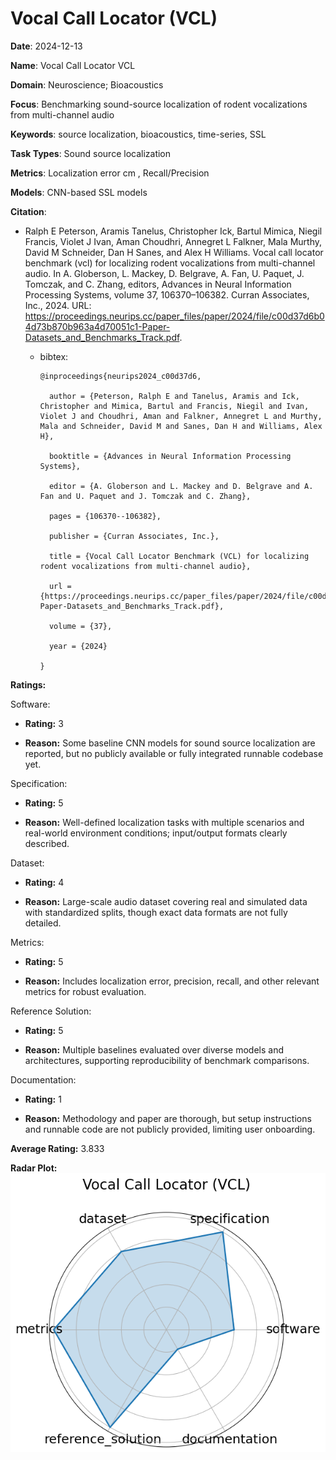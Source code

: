 # Vocal Call Locator (VCL)


**Date**: 2024-12-13


**Name**: Vocal Call Locator  VCL 


**Domain**: Neuroscience; Bioacoustics


**Focus**: Benchmarking sound-source localization of rodent vocalizations from multi-channel audio


**Keywords**: source localization, bioacoustics, time-series, SSL


**Task Types**: Sound source localization


**Metrics**: Localization error  cm , Recall/Precision


**Models**: CNN-based SSL models


**Citation**:


- Ralph E Peterson, Aramis Tanelus, Christopher Ick, Bartul Mimica, Niegil Francis, Violet J Ivan, Aman Choudhri, Annegret L Falkner, Mala Murthy, David M Schneider, Dan H Sanes, and Alex H Williams. Vocal call locator benchmark (vcl) for localizing rodent vocalizations from multi-channel audio. In A. Globerson, L. Mackey, D. Belgrave, A. Fan, U. Paquet, J. Tomczak, and C. Zhang, editors, Advances in Neural Information Processing Systems, volume 37, 106370–106382. Curran Associates, Inc., 2024. URL: https://proceedings.neurips.cc/paper_files/paper/2024/file/c00d37d6b04d73b870b963a4d70051c1-Paper-Datasets_and_Benchmarks_Track.pdf.

  - bibtex:
      ```
      @inproceedings{neurips2024_c00d37d6,

        author = {Peterson, Ralph E and Tanelus, Aramis and Ick, Christopher and Mimica, Bartul and Francis, Niegil and Ivan, Violet J and Choudhri, Aman and Falkner, Annegret L and Murthy, Mala and Schneider, David M and Sanes, Dan H and Williams, Alex H},

        booktitle = {Advances in Neural Information Processing Systems},

        editor = {A. Globerson and L. Mackey and D. Belgrave and A. Fan and U. Paquet and J. Tomczak and C. Zhang},

        pages = {106370--106382},

        publisher = {Curran Associates, Inc.},

        title = {Vocal Call Locator Benchmark (VCL) for localizing rodent vocalizations from multi-channel audio},

        url = {https://proceedings.neurips.cc/paper_files/paper/2024/file/c00d37d6b04d73b870b963a4d70051c1-Paper-Datasets_and_Benchmarks_Track.pdf},

        volume = {37},

        year = {2024}

      }

      ```

**Ratings:**


Software:


  - **Rating:** 3


  - **Reason:** Some baseline CNN models for sound source localization are reported, but no publicly available or fully integrated runnable codebase yet. 


Specification:


  - **Rating:** 5


  - **Reason:** Well-defined localization tasks with multiple scenarios and real-world environment conditions; input/output formats clearly described. 


Dataset:


  - **Rating:** 4


  - **Reason:** Large-scale audio dataset covering real and simulated data with standardized splits, though exact data formats are not fully detailed. 


Metrics:


  - **Rating:** 5


  - **Reason:** Includes localization error, precision, recall, and other relevant metrics for robust evaluation. 


Reference Solution:


  - **Rating:** 5


  - **Reason:** Multiple baselines evaluated over diverse models and architectures, supporting reproducibility of benchmark comparisons. 


Documentation:


  - **Rating:** 1


  - **Reason:** Methodology and paper are thorough, but setup instructions and runnable code are not publicly provided, limiting user onboarding. 


**Average Rating:** 3.833


**Radar Plot:**
 ![Vocal Call Locator Vcl radar plot](../../tex/images/vocal_call_locator_vcl_radar.png)